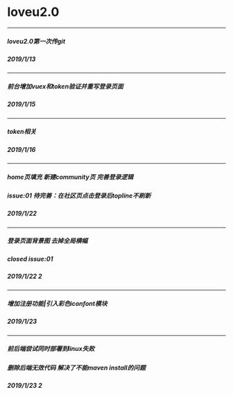 # loveu2.0
---
##### loveu2.0第一次传git <br/>
##### 2019/1/13
---
##### 前台增加vuex和token验证并重写登录页面
##### 2019/1/15
---
##### token相关
##### 2019/1/16
---
##### home页填充 新建community页 完善登录逻辑
##### issue:01 待完善：在社区页点击登录后topline不刷新
##### 2019/1/22
---
##### 登录页面背景图 去掉全局横幅
##### closed issue:01
##### 2019/1/22 2
---
##### 增加注册功能|引入彩色iconfont模块
##### 2019/1/23
---
##### 前后端尝试同时部署到linux失败
##### 删除后端无效代码 解决了不能maven install的问题
##### 2019/1/23 2
